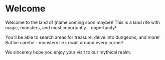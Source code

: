 # Welcome

Welcome to the land of (name coming soon maybe)! This is a land rife with magic, monsters, and most importantly... opportunity!

You'll be able to search areas for treasure, delve into dungeons, and more! But be careful - monsters lie in wait around every corner!

We sincerely hope you enjoy your visit to our mythical realm.
